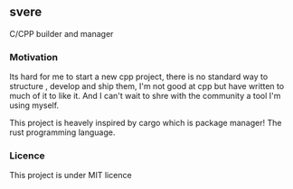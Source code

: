## svere

C/CPP builder and manager


### Motivation

Its hard for me to start a new cpp project, there is no standard way to structure , develop  and ship them, I'm not good at cpp but have written to much of it to like it. And I can't wait to shre with the community a tool I'm using myself.


This project is heavely inspired by cargo which is package manager!
The rust programming language.


### Licence


This project is under MIT licence



